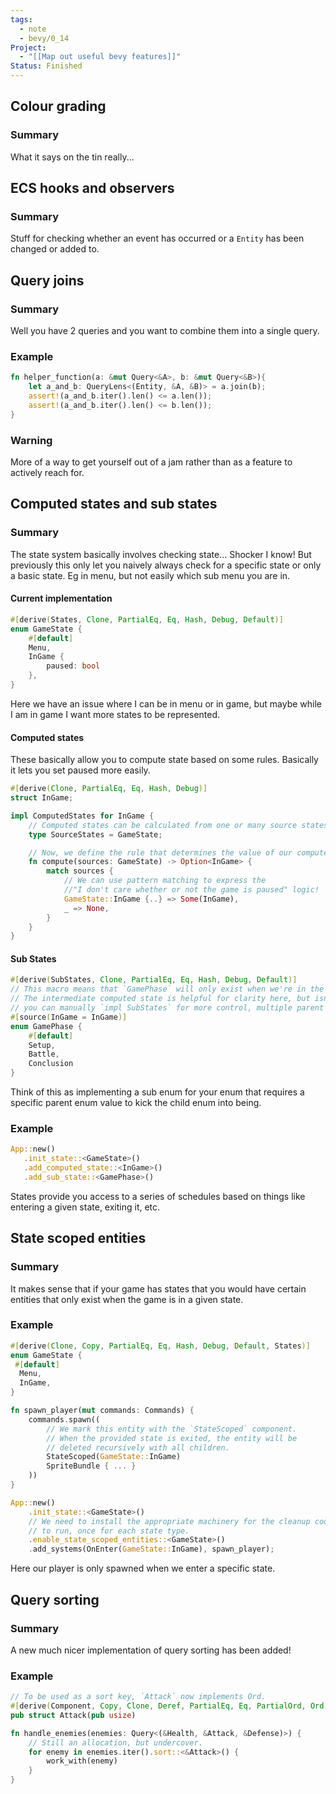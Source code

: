 ```yaml
---
tags:
  - note
  - bevy/0_14
Project:
  - "[[Map out useful bevy features]]"
Status: Finished
---
```

## Colour grading
### Summary 
What it says on the tin really...

## ECS hooks and observers
### Summary 
Stuff for checking whether an event has occurred or a `Entity` has been changed or added to. 

## Query joins
### Summary 
Well you have 2 queries and you want to combine them into a single query. 

### Example
```rust
fn helper_function(a: &mut Query<&A>, b: &mut Query<&B>){    
    let a_and_b: QueryLens<(Entity, &A, &B)> = a.join(b);
    assert!(a_and_b.iter().len() <= a.len());
    assert!(a_and_b.iter().len() <= b.len());
}
```

### Warning
More of a way to get yourself out of a jam rather than as a feature to actively reach for. 

## Computed states and sub states
### Summary 
The state system basically involves checking state... Shocker I know!
But previously this only let you naively always check for a specific state or only a basic state. Eg in menu, but not easily which sub menu you are in. 

#### Current implementation
```rust
#[derive(States, Clone, PartialEq, Eq, Hash, Debug, Default)]
enum GameState {
    #[default]
    Menu,
    InGame {
        paused: bool
    },
}
```
Here we have an issue where I can be in menu or in game, but maybe while I am in game I want more states to be represented. 
#### Computed states
These basically allow you to compute state based on some rules. Basically it lets you set paused more easily. 
```rust
#[derive(Clone, PartialEq, Eq, Hash, Debug)]
struct InGame;

impl ComputedStates for InGame {
    // Computed states can be calculated from one or many source states.
    type SourceStates = GameState;

    // Now, we define the rule that determines the value of our computed state.
    fn compute(sources: GameState) -> Option<InGame> {
        match sources {
            // We can use pattern matching to express the
            //"I don't care whether or not the game is paused" logic!
            GameState::InGame {..} => Some(InGame),
            _ => None,
        }
    }
}
```

#### Sub States
```rust
#[derive(SubStates, Clone, PartialEq, Eq, Hash, Debug, Default)]
// This macro means that `GamePhase` will only exist when we're in the `InGame` computed state.
// The intermediate computed state is helpful for clarity here, but isn't required:
// you can manually `impl SubStates` for more control, multiple parent states and non-default initial value!
#[source(InGame = InGame)]
enum GamePhase {
    #[default]
    Setup,
    Battle,
    Conclusion
}
```
Think of this as implementing a sub enum for your enum that requires a specific parent enum value to kick the child enum into being. 

### Example
```rust
App::new()
   .init_state::<GameState>()
   .add_computed_state::<InGame>()
   .add_sub_state::<GamePhase>()
```
States provide you access to a series of schedules based on things like entering a given state, exiting it, etc. 

## State scoped entities
### Summary 
It makes sense that if your game has states that you would have certain entities that only exist when the game is in a given state. 

### Example
```rust
#[derive(Clone, Copy, PartialEq, Eq, Hash, Debug, Default, States)]
enum GameState {
 #[default]
  Menu,
  InGame,
}

fn spawn_player(mut commands: Commands) {
    commands.spawn((
        // We mark this entity with the `StateScoped` component.
        // When the provided state is exited, the entity will be
        // deleted recursively with all children.
        StateScoped(GameState::InGame)
        SpriteBundle { ... }
    ))
}

App::new()
    .init_state::<GameState>()
    // We need to install the appropriate machinery for the cleanup code
    // to run, once for each state type.
    .enable_state_scoped_entities::<GameState>()
    .add_systems(OnEnter(GameState::InGame), spawn_player);
```
Here our player is only spawned when we enter a specific state. 

## Query sorting
### Summary
A new much nicer implementation of query sorting has been added!

### Example
```rust
// To be used as a sort key, `Attack` now implements Ord.
#[derive(Component, Copy, Clone, Deref, PartialEq, Eq, PartialOrd, Ord)]
pub struct Attack(pub usize)

fn handle_enemies(enemies: Query<(&Health, &Attack, &Defense)>) {
    // Still an allocation, but undercover.
    for enemy in enemies.iter().sort::<&Attack>() {
        work_with(enemy)
    }
}
```